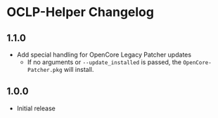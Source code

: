# OCLP-Helper Changelog


## 1.1.0
- Add special handling for OpenCore Legacy Patcher updates
  - If no arguments or `--update_installed` is passed, the `OpenCore-Patcher.pkg` will install.


## 1.0.0
- Initial release